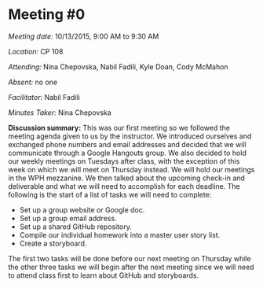 # Meeting #0

*Meeting date:* 10/13/2015, 9:00 AM to 9:30 AM

*Location:* CP 108

*Attending:* Nina Chepovska, Nabil Fadili, Kyle Doan, Cody McMahon

*Absent:* no one

*Facilitator:* Nabil Fadili

*Minutes Taker:* Nina Chepovska

**Discussion summary:** This was our first meeting so we followed the meeting agenda given to us by the instructor. We introduced ourselves and exchanged phone numbers and email addresses and decided that we will communicate through a Google Hangouts group. We also decided to hold our weekly meetings on Tuesdays after class, with the exception of this week on which we will meet on Thursday instead. We will hold our meetings in the WPH mezzanine. We then talked about the upcoming check-in and deliverable and what we will need to accomplish for each deadline. The following is the start of a list of tasks we will need to complete: 

- Set up a group website or Google doc.
- Set up a group email address. 
- Set up a shared GitHub repository.
- Compile our individual homework into a master user story list. 
- Create a storyboard. 

The first two tasks will be done before our next meeting on Thursday while the other three tasks we will begin after the next meeting since we will need to attend class first to learn about GitHub and storyboards. 

